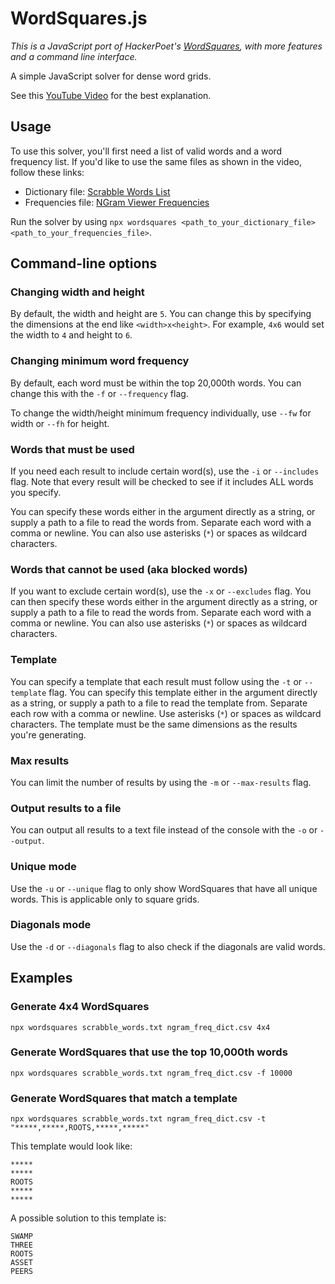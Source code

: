 # WordSquares.js

*This is a JavaScript port of HackerPoet's [WordSquares](https://github.com/HackerPoet/WordSquares), with more features and a command line interface.*

A simple JavaScript solver for dense word grids.

See this [YouTube Video](https://youtu.be/zWIsnrxL-Zc) for the best explanation.

## Usage
To use this solver, you'll first need a list of valid words and a word frequency list. If you'd like to use the same files as shown in the video, follow these links:

- Dictionary file: [Scrabble Words List](https://raw.githubusercontent.com/andrewchen3019/wordle/refs/heads/main/Collins%20Scrabble%20Words%20(2019).txt)
- Frequencies file: [NGram Viewer Frequencies](https://www.kaggle.com/datasets/wheelercode/dictionary-word-frequency)

Run the solver by using `npx wordsquares <path_to_your_dictionary_file> <path_to_your_frequencies_file>`.

## Command-line options

### Changing width and height

By default, the width and height are `5`. You can change this by specifying the dimensions at the end like `<width>x<height>`. For example, `4x6` would set the width to `4` and height to `6`.

### Changing minimum word frequency

By default, each word must be within the top 20,000th words. You can change this with the `-f` or `--frequency` flag.

To change the width/height minimum frequency individually, use `--fw` for width or `--fh` for height.

### Words that must be used

If you need each result to include certain word(s), use the `-i` or `--includes` flag. Note that every result will be checked to see if it includes ALL words you specify.

You can specify these words either in the argument directly as a string, or supply a path to a file to read the words from. Separate each word with a comma or newline. You can also use asterisks (`*`) or spaces as wildcard characters.

### Words that cannot be used (aka blocked words)

If you want to exclude certain word(s), use the `-x` or `--excludes` flag. You can then specify these words either in the argument directly as a string, or supply a path to a file to read the words from. Separate each word with a comma or newline. You can also use asterisks (`*`) or spaces as wildcard characters.

### Template

You can specify a template that each result must follow using the `-t` or `--template` flag. You can specify this template either in the argument directly as a string, or supply a path to a file to read the template from. Separate each row with a comma or newline. Use asterisks (`*`) or spaces as wildcard characters. The template must be the same dimensions as the results you're generating.

### Max results

You can limit the number of results by using the `-m` or `--max-results` flag.

### Output results to a file

You can output all results to a text file instead of the console with the `-o` or `--output`.

### Unique mode

Use the `-u` or `--unique` flag to only show WordSquares that have all unique words. This is applicable only to square grids.

### Diagonals mode

Use the `-d` or `--diagonals` flag to also check if the diagonals are valid words.

## Examples

### Generate 4x4 WordSquares

`npx wordsquares scrabble_words.txt ngram_freq_dict.csv 4x4`

### Generate WordSquares that use the top 10,000th words

`npx wordsquares scrabble_words.txt ngram_freq_dict.csv -f 10000`

### Generate WordSquares that match a template

`npx wordsquares scrabble_words.txt ngram_freq_dict.csv -t "*****,*****,ROOTS,*****,*****"`

This template would look like:

```
*****
*****
ROOTS
*****
*****
```

A possible solution to this template is:

```
SWAMP
THREE
ROOTS
ASSET
PEERS
```